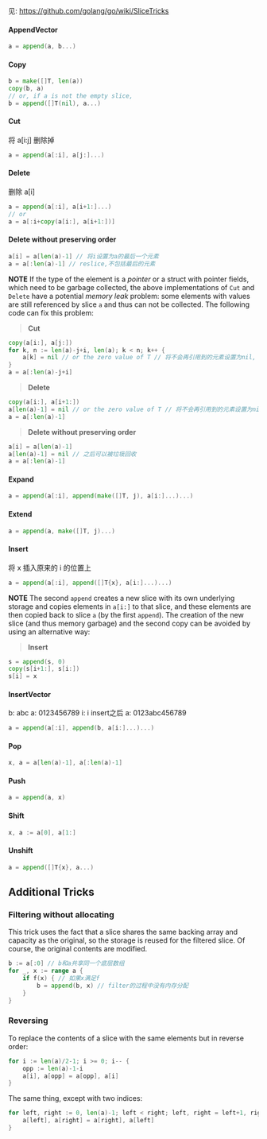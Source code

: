 见: https://github.com/golang/go/wiki/SliceTricks

#### AppendVector
```go
a = append(a, b...)
```

#### Copy
```go
b = make([]T, len(a))
copy(b, a)
// or, if a is not the empty slice,
b = append([]T(nil), a...)
```

#### Cut

将 a[i:j] 删除掉 

```go
a = append(a[:i], a[j:]...)
```

#### Delete

删除 a[i]

```go
a = append(a[:i], a[i+1:]...)
// or
a = a[:i+copy(a[i:], a[i+1:])]
```

#### Delete without preserving order
```go
a[i] = a[len(a)-1] // 将i设置为a的最后一个元素
a = a[:len(a)-1] // reslice,不包括最后的元素

```
**NOTE** If the type of the element is a _pointer_ or a struct with pointer fields, which need to be garbage collected, the above implementations of ` Cut ` and ` Delete ` have a potential _memory leak_ problem: some elements with values are still referenced by slice ` a ` and thus can not be collected. The following code can fix this problem:
> **Cut**
```go
copy(a[i:], a[j:])
for k, n := len(a)-j+i, len(a); k < n; k++ {
	a[k] = nil // or the zero value of T // 将不会再引用到的元素设置为nil, 设置成nil后,就可以被回收
}
a = a[:len(a)-j+i]
```

> **Delete**
```go
copy(a[i:], a[i+1:])
a[len(a)-1] = nil // or the zero value of T // 将不会再引用到的元素设置为nil, 设置成nil后,就可以被回收
a = a[:len(a)-1]
```

> **Delete without preserving order**
```go
a[i] = a[len(a)-1]
a[len(a)-1] = nil // 之后可以被垃圾回收
a = a[:len(a)-1]
```

#### Expand
```go
a = append(a[:i], append(make([]T, j), a[i:]...)...)
```

#### Extend
```go
a = append(a, make([]T, j)...)
```

#### Insert

将 x 插入原来的 i 的位置上

```go
a = append(a[:i], append([]T{x}, a[i:]...)...)
```
**NOTE** The second ` append ` creates a new slice with its own underlying storage and  copies elements in ` a[i:] ` to that slice, and these elements are then copied back to slice ` a ` (by the first ` append `). The creation of the new slice (and thus memory garbage) and the second copy can be avoided by using an alternative way:
> **Insert**
```go
s = append(s, 0)
copy(s[i+1:], s[i:])
s[i] = x
```

#### InsertVector

b: abc
a: 0123456789
i:     i
insert之后
a: 0123abc456789


```go
a = append(a[:i], append(b, a[i:]...)...)
```

#### Pop
```go
x, a = a[len(a)-1], a[:len(a)-1]
```

#### Push
```go
a = append(a, x)
```

#### Shift
```go
x, a := a[0], a[1:]
```

#### Unshift
```go
a = append([]T{x}, a...)
```

## Additional Tricks
### Filtering without allocating

This trick uses the fact that a slice shares the same backing array and capacity as the original, so the storage is reused for the filtered slice. Of course, the original contents are modified.

```go
b := a[:0] // b和a共享同一个底层数组
for _, x := range a {
	if f(x) { // 如果x满足f
		b = append(b, x) // filter的过程中没有内存分配
	}
}
```

### Reversing

To replace the contents of a slice with the same elements but in reverse order:
```go
for i := len(a)/2-1; i >= 0; i-- {
	opp := len(a)-1-i
	a[i], a[opp] = a[opp], a[i]
}
```
The same thing, except with two indices:
```go
for left, right := 0, len(a)-1; left < right; left, right = left+1, right-1 {
	a[left], a[right] = a[right], a[left]
}
```
